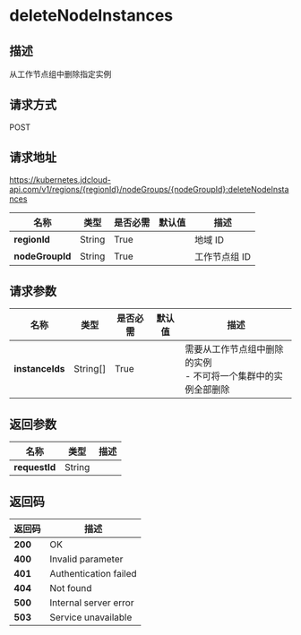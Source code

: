 # deleteNodeInstances


## 描述
从工作节点组中删除指定实例

## 请求方式
POST

## 请求地址
https://kubernetes.jdcloud-api.com/v1/regions/{regionId}/nodeGroups/{nodeGroupId}:deleteNodeInstances

|名称|类型|是否必需|默认值|描述|
|---|---|---|---|---|
|**regionId**|String|True| |地域 ID|
|**nodeGroupId**|String|True| |工作节点组 ID|

## 请求参数
|名称|类型|是否必需|默认值|描述|
|---|---|---|---|---|
|**instanceIds**|String[]|True| |需要从工作节点组中删除的实例<br>- 不可将一个集群中的实例全部删除<br>|


## 返回参数
|名称|类型|描述|
|---|---|---|
|**requestId**|String| |


## 返回码
|返回码|描述|
|---|---|
|**200**|OK|
|**400**|Invalid parameter|
|**401**|Authentication failed|
|**404**|Not found|
|**500**|Internal server error|
|**503**|Service unavailable|
